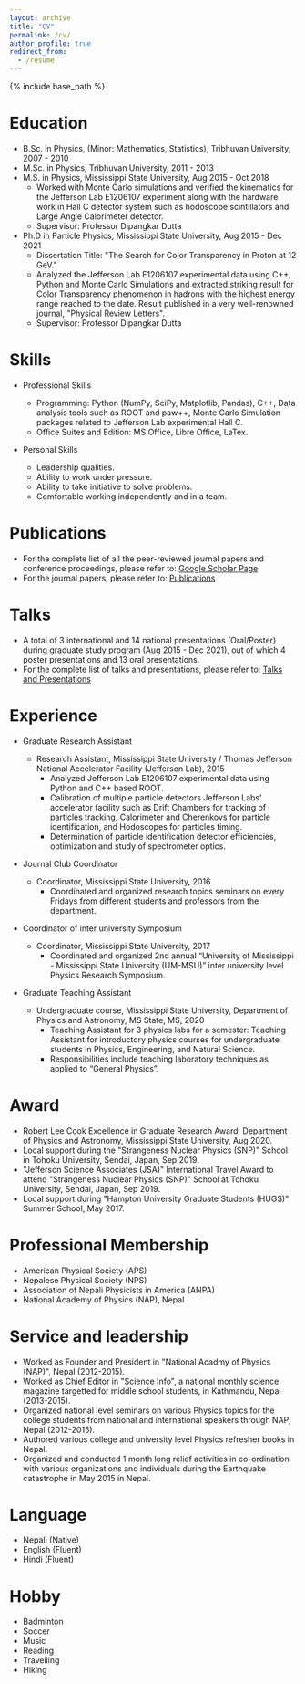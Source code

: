 ```yaml
---
layout: archive
title: "CV"
permalink: /cv/
author_profile: true
redirect_from:
  - /resume
---
```


{% include base_path %}

Education
======
* B.Sc. in Physics, (Minor: Mathematics, Statistics), Tribhuvan University, 2007 - 2010
* M.Sc. in Physics, Tribhuvan University, 2011 - 2013
* M.S. in Physics, Mississippi State University, Aug 2015 - Oct 2018
  * Worked with Monte Carlo simulations and verified the kinematics for the Jefferson Lab E1206107 experiment along with the hardware work in Hall C detector system such as hodoscope scintillators and Large Angle Calorimeter detector.
  * Supervisor: Professor Dipangkar Dutta
* Ph.D in Particle Physics, Mississippi State University, Aug 2015 - Dec 2021
  * Dissertation Title: "The Search for Color Transparency in Proton at 12 GeV."
  * Analyzed the Jefferson Lab E1206107 experimental data using C++, Python and Monte Carlo Simulations and extracted striking result for Color Transparency phenomenon in hadrons with the highest energy range reached to the date. Result published in a very well-renowned journal, "Physical Review Letters".
  * Supervisor: Professor Dipangkar Dutta
    
Skills
======
* Professional Skills
  * Programming: Python (NumPy, SciPy, Matplotlib, Pandas), C++, Data analysis tools such as ROOT and paw++, Monte Carlo Simulation packages related to Jefferson Lab experimental Hall C.
  * Office Suites and Edition: MS Office, Libre Office, LaTex.
  
* Personal Skills
  * Leadership qualities.
  * Ability to work under pressure.
  * Ability to take initiative to solve problems.
  * Comfortable working independently and in a team.

Publications
======
* For the complete list of all the peer-reviewed journal papers and conference proceedings, please refer to: [Google Scholar Page](https://scholar.google.com/citations?user=ZTM7ZUkAAAAJ&hl=en "GoogleScholar")
* For the journal papers, please refer to: [Publications](https://dkb208.github.io/publications/ "Publication")
  
Talks
======
* A total of 3 international and 14 national presentations (Oral/Poster) during graduate study program (Aug 2015 - Dec 2021), out of which 4 poster presentations and 13 oral presentations.
* For the complete list of talks and presentations, please refer to: [Talks and Presentations](https://dkb208.github.io/talks/ "Talk")

Experience
======
* Graduate Research Assistant
  * Research Assistant, Mississippi State University / Thomas Jefferson National Accelerator Facility (Jefferson Lab), 2015
    * Analyzed Jefferson Lab E1206107 experimental data using Python and C++ based ROOT.
    * Calibration of multiple particle detectors Jefferson Labs’ accelerator facility such as Drift Chambers for tracking of particles tracking, Calorimeter and Cherenkovs for particle identification, and Hodoscopes for particles timing.
    * Determination of particle identification detector efficiencies, optimization and study of spectrometer optics.
 
* Journal Club Coordinator
  * Coordinator, Mississippi State University, 2016
    * Coordinated and organized research topics seminars on every Fridays from different students and professors from the department.

* Coordinator of inter university Symposium
  * Coordinator, Mississippi State University, 2017
    * Coordinated and organized 2nd annual “University of Mississippi - Mississippi State University (UM-MSU)” inter university level Physics Research Symposium.

* Graduate Teaching Assistant
  * Undergraduate course, Mississippi State University, Department of Physics and Astronomy, MS State, MS, 2020
    * Teaching Assistant for 3 physics labs for a semester: Teaching Assistant for introductory physics courses for undergraduate students in Physics, Engineering, and Natural Science.
    * Responsibilities include teaching laboratory techniques as applied to “General Physics”.

Award
======
* Robert Lee Cook Excellence in Graduate Research Award, Department of Physics and Astronomy, Mississippi State University, Aug 2020.
* Local support during the "Strangeness Nuclear Physics (SNP)" School in Tohoku University, Sendai, Japan, Sep 2019.
* "Jefferson Science Associates (JSA)" International Travel Award to attend "Strangeness Nuclear Physics (SNP)" School at Tohoku University, Sendai, Japan, Sep 2019.
* Local support during "Hampton University Graduate Students (HUGS)" Summer School, May 2017.
  
Professional Membership
======
* American Physical Society (APS)
* Nepalese Physical Society (NPS)
* Association of Nepali Physicists in America (ANPA)
* National Academy of Physics (NAP), Nepal
  
Service and leadership
======
* Worked as Founder and President in "National Acadmy of Physics (NAP)", Nepal (2012-2015).
* Worked as Chief Editor in "Science Info", a national monthly science magazine targetted for middle school students, in Kathmandu, Nepal (2013-2015).
* Organized national level seminars on various Physics topics for the college students from national and international speakers through NAP, Nepal (2012-2015).
* Authored various college and university level Physics refresher books in Nepal.
* Organized and conducted 1 month long relief activities in co-ordination with various organizations and individuals during the Earthquake catastrophe in May 2015 in Nepal.

Language
======
* Nepali (Native)
* English (Fluent)
* Hindi (Fluent)

Hobby
======
* Badminton
* Soccer
* Music
* Reading
* Travelling
* Hiking
